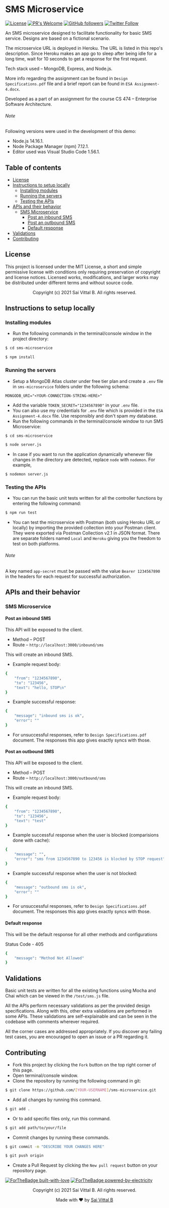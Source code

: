 # SMS Microservice
[![License](https://img.shields.io/badge/License-MIT-blue.svg)](https://opensource.org/licenses/MIT)
[![PR's Welcome](https://img.shields.io/badge/PRs-welcome-brightgreen.svg?style=flat)](http://makeapullrequest.com) 
[![GitHub followers](https://img.shields.io/github/followers/saivittalb.svg?style=social&label=Follow)](https://github.com/saivittalb?tab=followers) 
[![Twitter Follow](https://img.shields.io/twitter/follow/saivittalb.svg?style=social)](https://twitter.com/saivittalb)

An SMS microservice designed to facilitate functionality for basic SMS service. Designs are based on a fictional scenario. 

The microservice URL is deployed in Heroku. The URL is listed in this repo's description. Since Heroku makes an app go to sleep after being idle for a long time, wait for 10 seconds to get a response for the first request.

Tech stack used – MongoDB, Express, and Node.js.

More info regarding the assignment can be found in ```Design Specifications.pdf``` file and a brief report can be found in ```ESA Assignment-4.docx```.

Developed as a part of an assignment for the course CS 474 – Enterprise Software Architecture.

###### Note 
Following versions were used in the development of this demo:
- Node.js 14.16.1.
- Node Package Manager (npm) 7.12.1.
- Editor used was Visual Studio Code 1.56.1.

## Table of contents
* [License](#license)
* [Instructions to setup locally](#instructions-to-setup-locally)
    * [Installing modules](#installing-modules)
    * [Running the servers](#running-the-servers)
    * [Testing the APIs](#testing-the-apis)
* [APIs and their behavior](#apis-and-their-behavior)
    * [SMS Microservice](#sms-microservice)
        * [Post an inbound SMS](#post-an-inbound-sms)
        * [Post an outbound SMS](#post-an-outbound-sms)
        * [Default response](#default-response)
* [Validations](#validations)
* [Contributing](#contributing)

## License
This project is licensed under the MIT License, a short and simple permissive license with conditions only requiring preservation of copyright and license notices. Licensed works, modifications, and larger works may be distributed under different terms and without source code.

<p align="center"> Copyright (c) 2021 Sai Vittal B. All rights reserved.</p>

## Instructions to setup locally
### Installing modules
- Run the following commands in the terminal/console window in the project directory:
```bash
$ cd sms-microservice

$ npm install
```

### Running the servers
- Setup a MongoDB Atlas cluster under free tier plan and create a ```.env``` file in ```sms-microservice``` folders under the following schema:
```
MONGODB_URI="<YOUR-CONNECTION-STRING-HERE>"
```
- Add the variable ```TOKEN_SECRET="1234567890"``` in your ```.env``` file.
- You can also use my credentials for ```.env``` file which is provided in the ```ESA Assignment-4.docx``` file. Use responsibly and don't spam my database.
- Run the following commands in the terminal/console window to run SMS Microservice:
```bash
$ cd sms-microservice

$ node server.js
```
- In case if you want to run the application dynamically whenever file changes in the directory are detected, replace ```node``` with ```nodemon```. For example,
```bash
$ nodemon server.js
```

### Testing the APIs
- You can run the basic unit tests written for all the controller functions by entering the following command:
```bash
$ npm run test
```
- You can test the microservice with Postman (both using Heroku URL or locally) by importing the provided collection into your Postman client. They were exported via Postman Collection v2.1 in JSON format. There are separate folders named ```Local``` and ```Heroku``` giving you the freedom to test on both platforms.


###### Note
A key named ```app-secret``` must be passed with the value ```Bearer 1234567890``` in the headers for each request for successful authorization.

## APIs and their behavior
### SMS Microservice
#### Post an inbound SMS
This API will be exposed to the client.

- Method – POST
- Route – ```http://localhost:3000/inbound/sms```

This will create an inbound SMS.

- Example request body:
```bash
{
    "from": "1234567890",
    "to": "123456",
    "text": "hello, STOP\n"
}
```

- Example successful response:
```bash
{
    "message": "inbound sms is ok",
    "error": ""
}
```

- For unsuccessful responses, refer to ```Design Specifications.pdf``` document. The responses this app gives exactly syncs with those.

#### Post an outbound SMS
This API will be exposed to the client.

- Method – POST
- Route – ```http://localhost:3000/outbound/sms```

This will create an inbound SMS.

- Example request body:
```bash
{
    "from": "1234567890",
    "to": "123456",
    "text": "test"
}
```

- Example successful response when the user is blocked (comparisions done with cache):
```bash
{
    "message": "",
    "error": "sms from 1234567890 to 123456 is blocked by STOP request"
}
```

- Example successful response when the user is not blocked:
```bash
{
    "message": "outbound sms is ok",
    "error": ""
}
```

- For unsuccessful responses, refer to ```Design Specifications.pdf``` document. The responses this app gives exactly syncs with those.

#### Default response
This will be the default response for all other methods and configurations

Status Code - 405 
```bash
{
    "message": "Method Not Allowed"
}
```

## Validations
Basic unit tests are written for all the existing functions using Mocha and Chai which can be viewed in the ```/test/sms.js``` file.

All the APIs perform necessary validations as per the provided design specifications. Along with this, other extra validations are performed in some APIs. These validations are self-explainable and can be seen in the codebase with comments wherever required.

All the corner cases are addressed appropriately. If you discover any failing test cases, you are encouraged to open an issue or a PR regarding it.

## Contributing
- Fork this project by clicking the ```Fork``` button on the top right corner of this page.
- Open terminal/console window. 
- Clone the repository by running the following command in git:
 ```bash
$ git clone https://github.com/[YOUR-USERNAME]/sms-microservice.git
```
- Add all changes by running this command.
```bash
$ git add .
```
- Or to add specific files only, run this command.
```bash
$ git add path/to/your/file
```
- Commit changes by running these commands.
```bash
$ git commit -m "DESCRIBE YOUR CHANGES HERE"

$ git push origin
```
- Create a Pull Request by clicking the ```New pull request``` button on your repository page.

[![ForTheBadge built-with-love](http://ForTheBadge.com/images/badges/built-with-love.svg)](https://GitHub.com/saivittalb/) 
[![ForTheBadge powered-by-electricity](http://ForTheBadge.com/images/badges/powered-by-electricity.svg)](http://ForTheBadge.com)

<p align="center"> Copyright (c) 2021 Sai Vittal B. All rights reserved.</p>
<p align="center"> Made with ❤ by <a href="https://github.com/saivittalb">Sai Vittal B</a></p>
